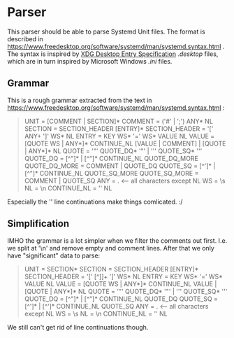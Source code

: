 # Parser

This parser should be able to parse Systemd Unit files.
The format is described in https://www.freedesktop.org/software/systemd/man/systemd.syntax.html .
The syntax is inspired by [XDG Desktop Entry Specification](https://specifications.freedesktop.org/desktop-entry-spec/latest/) _.desktop_ files, which are in turn inspired by Microsoft Windows _.ini_ files.

## Grammar

This is a rough grammar extracted from the text in https://www.freedesktop.org/software/systemd/man/systemd.syntax.html :

> UNIT           = [COMMENT | SECTION]*
> COMMENT        = ('#' | ';') ANY* NL
> SECTION        = SECTION_HEADER [ENTRY]*
> SECTION_HEADER = '[' ANY+ ']' WS* NL
> ENTRY          = KEY WS* '=' WS* VALUE NL
> VALUE          = [QUOTE WS | ANY*]* CONTINUE_NL [VALUE | COMMENT] | [QUOTE | ANY*]* NL
> QUOTE          =  '"' QUOTE_DQ* '"' | '\'' QUOTE_SQ* '\''
> QUOTE_DQ       = [^"]* | [^"]* CONTINUE_NL QUOTE_DQ_MORE
> QUOTE_DQ_MORE  = COMMENT | QUOTE_DQ
> QUOTE_SQ       = [^']* | [^"]* CONTINUE_NL QUOTE_SQ_MORE
> QUOTE_SQ_MORE  = COMMENT | QUOTE_SQ
> ANY            = . <-- all characters except NL
> WS             = \s
> NL             = \n
> CONTINUE_NL    = '\' NL

Especially the '\' line continuations make things comlicated. :/

## Simplification

IMHO the grammar is a lot simpler when we filter the comments out first.
I.e. we split at '\n' and remove empty and comment lines.
After that we only have "significant" data to parse:

> UNIT           = SECTION*
> SECTION        = SECTION_HEADER [ENTRY]*
> SECTION_HEADER = '[' [^]]+ ']' WS* NL
> ENTRY          = KEY WS* '=' WS* VALUE NL
> VALUE          = [QUOTE WS | ANY*]* CONTINUE_NL VALUE | [QUOTE | ANY*]* NL
> QUOTE          =  '"' QUOTE_DQ* '"' | '\'' QUOTE_SQ* '\''
> QUOTE_DQ       = [^"]* | [^"]* CONTINUE_NL QUOTE_DQ
> QUOTE_SQ       = [^']* | [^']* CONTINUE_NL QUOTE_SQ
> ANY            = . <-- all characters except NL
> WS             = \s
> NL             = \n
> CONTINUE_NL    = '\' NL

We still can't get rid of line continuations though.